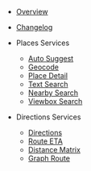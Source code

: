 - [Overview](/ "Map4dServices React Native SDK")
- [Changelog](changelog.md)

- Places Services
  - [Auto Suggest](guides/auto-suggest.md)
  - [Geocode](guides/geocode.md)
  - [Place Detail](guides/place-detail.md)
  - [Text Search](guides/text-search.md)
  - [Nearby Search](guides/nearby-search.md)
  - [Viewbox Search](guides/viewbox-search.md)

- Directions Services
  - [Directions](guides/directions.md)
  - [Route ETA](guides/route-eta.md)
  - [Distance Matrix](guides/distance-matrix.md)
  - [Graph Route](guides/graph-route.md)


